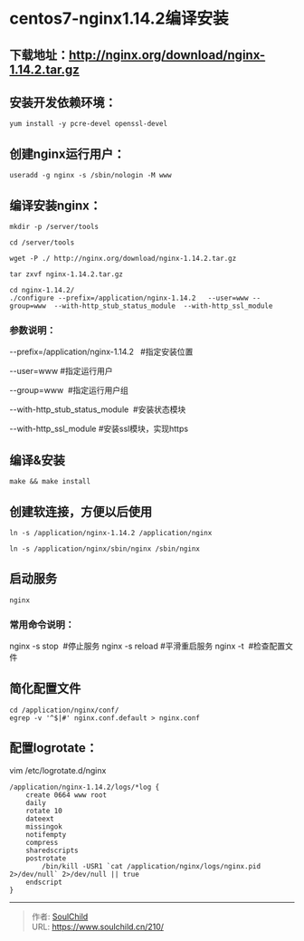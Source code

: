 # centos7-nginx1.14.2编译安装

<!--more-->
## 下载地址：http://nginx.org/download/nginx-1.14.2.tar.gz

## 安装开发依赖环境：

```yum install -y pcre-devel openssl-devel```

## 创建nginx运行用户：

```useradd -g nginx -s /sbin/nologin -M www```

## 编译安装nginx：

```
mkdir -p /server/tools

cd /server/tools

wget -P ./ http://nginx.org/download/nginx-1.14.2.tar.gz

tar zxvf nginx-1.14.2.tar.gz

cd nginx-1.14.2/
./configure --prefix=/application/nginx-1.14.2   --user=www --group=www  --with-http_stub_status_module  --with-http_ssl_module
```

### 参数说明：

--prefix=/application/nginx-1.14.2   #指定安装位置

--user=www #指定运行用户

--group=www  #指定运行用户组

--with-http_stub_status_module  #安装状态模块

--with-http_ssl_module #安装ssl模块，实现https

## 编译&安装

```make && make install```


## 创建软连接，方便以后使用

```
ln -s /application/nginx-1.14.2 /application/nginx

ln -s /application/nginx/sbin/nginx /sbin/nginx
```


## 启动服务
```
nginx
```
### 常用命令说明：
nginx -s stop  #停止服务
nginx -s reload #平滑重启服务
nginx -t  #检查配置文件

## 简化配置文件

```
cd /application/nginx/conf/
egrep -v '^$|#' nginx.conf.default > nginx.conf
```

## 配置logrotate：
vim /etc/logrotate.d/nginx
```
/application/nginx-1.14.2/logs/*log {
    create 0664 www root
    daily
    rotate 10
    dateext
    missingok
    notifempty
    compress
    sharedscripts
    postrotate
        /bin/kill -USR1 `cat /application/nginx/logs/nginx.pid 2>/dev/null` 2>/dev/null || true
    endscript
}
```


---

> 作者: [SoulChild](https://www.soulchild.cn)  
> URL: https://www.soulchild.cn/210/  

